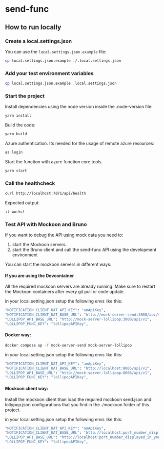 # send-func

## How to run locally

### Create a local.settings.json

You can use the `local.settings.json.example` file:

```bash
cp local.settings.json.example ./.local.settings.json
```

### Add your test environment variables

```bash
cp local.settings.json.example .local.settings.json
```

### Start the project

Install dependencies using the node version inside the .node-version file:

```bash
yarn install
```

Build the code:

```bash
yarn build
```

Azure authentication. Its needed for the usage of remote azure resources:

```bash
az login
```

Start the function with azure function core tools.

```bash
yarn start
```

### Call the healthcheck

```bash
curl http://localhost:7071/api/health
```

Expected output:

```bash
it works!
```

### Test API with Mockoon and Bruno

If you want to debug the API using mock data you need to:

1. start the Mockoon servers.
2. start the Bruno client and call the send-func API using the development environment

You can start the mockoon servers in different ways:

#### If you are using the Devcontainer

All the required mockoon servers are already running. Make sure to restart
the Mockoon containers after every git pull or code update.

in your local.setting.json setup the following envs like this:

```bash
"NOTIFICATION_CLIENT_UAT_API_KEY": "anApiKey",
"NOTIFICATION_CLIENT_UAT_BASE_URL": "http://mock-server-send:3000/api/v1",
"LOLLIPOP_API_BASE_URL": "http://mock-server-lollipop:3000/api/v1",
"LOLLIPOP_FUNC_KEY": "lollipopAPIKey",
```

#### Docker way:

```bash
docker compose up -f mock-server-send mock-server-lollipop
```

in your local.setting.json setup the following envs like this:

```bash
"NOTIFICATION_CLIENT_UAT_API_KEY": "anApiKey",
"NOTIFICATION_CLIENT_UAT_BASE_URL": "http://localhost:8005/api/v1",
"LOLLIPOP_API_BASE_URL": "http://mock-server-lollipop:8006/api/v1",
"LOLLIPOP_FUNC_KEY": "lollipopAPIKey",
```

#### Mockoon client way:

Install the mockoon client than load the required mockoon send.json and lollypop.json configurations
that you find in the ./mockoon folder of this project.

in your local.setting.json setup the following envs like this:

```bash
"NOTIFICATION_CLIENT_UAT_API_KEY": "anApiKey",
"NOTIFICATION_CLIENT_UAT_BASE_URL": "http://localhost:port_number_displayed_in_your_mockoon_client/api/v1",
"LOLLIPOP_API_BASE_URL": "http://localhost:port_number_displayed_in_your_mockoon_client/api/v1",
"LOLLIPOP_FUNC_KEY": "lollipopAPIKey",
```
